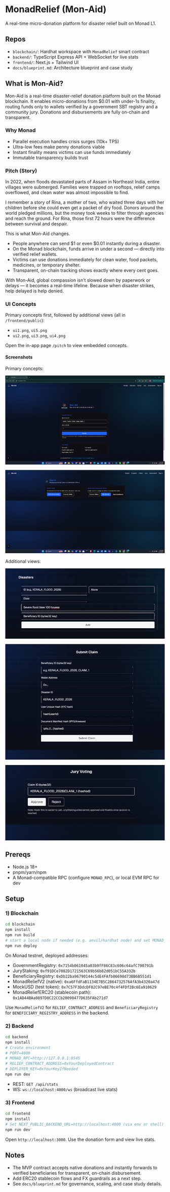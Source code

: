 # MonadRelief (Mon-Aid)

A real-time micro-donation platform for disaster relief built on Monad L1.

## Repos
- `blockchain/`: Hardhat workspace with `MonadRelief` smart contract
- `backend/`: TypeScript Express API + WebSocket for live stats
- `frontend/`: Next.js + Tailwind UI
- `docs/blueprint.md`: Architecture blueprint and case study

## What is Mon-Aid?
Mon-Aid is a real-time disaster-relief donation platform built on the Monad blockchain. It enables micro-donations from $0.01 with under-1s finality, routing funds only to wallets verified by a government SBT registry and a community jury. Donations and disbursements are fully on-chain and transparent.

### Why Monad
- Parallel execution handles crisis surges (10k+ TPS)
- Ultra-low fees make penny donations viable
- Instant finality means victims can use funds immediately
- Immutable transparency builds trust

### Pitch (Story)
In 2022, when floods devastated parts of Assam in Northeast India, entire villages were submerged. Families were trapped on rooftops, relief camps overflowed, and clean water was almost impossible to find.

I remember a story of Rina, a mother of two, who waited three days with her children before she could even get a packet of dry food. Donors around the world pledged millions, but the money took weeks to filter through agencies and reach the ground. For Rina, those first 72 hours were the difference between survival and despair.

This is what Mon-Aid changes.

- People anywhere can send $1 or even $0.01 instantly during a disaster.
- On the Monad blockchain, funds arrive in under a second — directly into verified relief wallets.
- Victims can use donations immediately for clean water, food packets, medicines, or temporary shelter.
- Transparent, on-chain tracking shows exactly where every cent goes.

With Mon-Aid, global compassion isn’t slowed down by paperwork or delays — it becomes a real-time lifeline. Because when disaster strikes, help delayed is help denied.

### UI Concepts
Primary concepts first, followed by additional views (all in `/frontend/public`):
- `ui1.png`, `ui5.png`
- `ui2.png`, `ui3.png`, `ui4.png`

Open the in-app page `/pitch` to view embedded concepts.

#### Screenshots

Primary concepts:

![UI 1](./ui1.png)

![UI 5](./ui5.png)

Additional views:

![UI 2](./ui2.png)

![UI 3](./ui3.png)

![UI 4](./ui4.png)

## Prereqs
- Node.js 18+
- pnpm/yarn/npm
- A Monad-compatible RPC (configure `MONAD_RPC`), or local EVM RPC for dev

## Setup

### 1) Blockchain
```bash
cd blockchain
npm install
npm run build
# start a local node if needed (e.g. anvil/hardhat node) and set MONAD_RPC
npm run deploy
```
On Monad testnet, deployed addresses:
- GovernmentRegistry: `0x7154b061045a03b9fF86C83c606c64afC790791b`
- JuryStaking: `0xf91DCe7082D1721563C69b56b82d051bC55A332b`
- BeneficiaryRegistry: `0xDb22ba96790144c5dE4FAfb06690d73BB6B551d1`
- MonadReliefV2 (native): `0xa6FfdFaB1134E7B5C2864732576AfA3b4320a47d`
- MockUSD (test token): `0x7C57F3DdcDF82C97eBE70c4f4FDf2Bc6Ea910629`
- MonadReliefERC20 (stablecoin path): `0x1AD44BAa0897D0C22CCb20098477D635FAb271d7`

Use `MonadReliefV2` for `RELIEF_CONTRACT_ADDRESS` and `BeneficiaryRegistry` for `BENEFICIARY_REGISTRY_ADDRESS` in the backend.

### 2) Backend
```bash
cd backend
npm install
# Create environment
# PORT=4000
# MONAD_RPC=http://127.0.0.1:8545
# RELIEF_CONTRACT_ADDRESS=0xYourDeployedContract
# DEPLOYER_KEY=0xYourKeyIfNeeded
npm run dev
```
- REST: `GET /api/stats`
- WS: `ws://localhost:4000/ws` (broadcast live stats)

### 3) Frontend
```bash
cd frontend
npm install
# Set NEXT_PUBLIC_BACKEND_URL=http://localhost:4000 (via env or shell)
npm run dev
```
Open `http://localhost:3000`. Use the donation form and view live stats.

## Notes
- The MVP contract accepts native donations and instantly forwards to verified beneficiaries for transparent, on-chain disbursement.
- Add ERC20 stablecoin flows and FX guardrails as a next step.
- See `docs/blueprint.md` for governance, scaling, and case study details.


